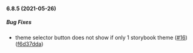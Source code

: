 #### 6.8.5 (2021-05-26)

##### Bug Fixes

*  theme selector button does not show if only 1 storybook theme ([#16](https://github.com/IgorSzyporyn/storybook-facelift/pull/16)) ([f6d37dda](https://github.com/IgorSzyporyn/storybook-facelift/commit/f6d37ddac72e357303225de09566c80a22df47ed))


